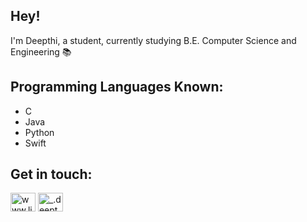 ## Hey! 
I'm Deepthi, a student, currently studying B.E. Computer Science and Engineering 📚

## Programming Languages Known:
- C
- Java
- Python
- Swift


<h2 align="left">Get in touch:</h3>
<p align="left">
<a href="https://linkedin.com/in/www.linkedin.com/in/deepthi-peter-934b04193" target="blank"><img align="center" src="https://raw.githubusercontent.com/rahuldkjain/github-profile-readme-generator/master/src/images/icons/Social/linked-in-alt.svg" alt="www.linkedin.com/in/deepthi-peter-934b04193" height="30" width="40" /></a>
<a href="https://instagram.com/_.deepthiii._" target="blank"><img align="center" src="https://raw.githubusercontent.com/rahuldkjain/github-profile-readme-generator/master/src/images/icons/Social/instagram.svg" alt="_.deepthiii._" height="30" width="40" /></a>
</p>


<!---
Deepthi1301/Deepthi1301 is a ✨ special ✨ repository because its `README.md` (this file) appears on your GitHub profile.
You can click the Preview link to take a look at your changes.
--->

